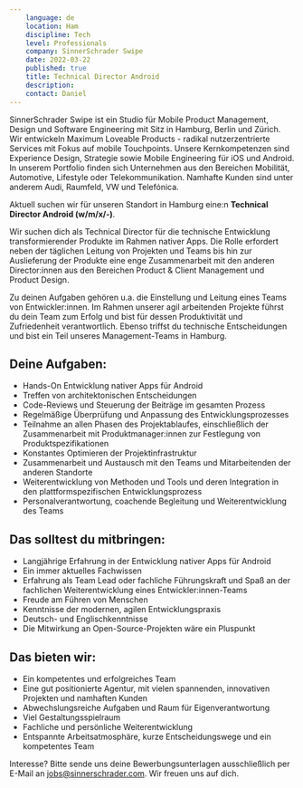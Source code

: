 ```yaml
---
    language: de
    location: Ham
    discipline: Tech
    level: Professionals
    company: SinnerSchrader Swipe
    date: 2022-03-22
    published: true
    title: Technical Director Android 
    description: 
    contact: Daniel
---
```


SinnerSchrader Swipe ist ein Studio für Mobile Product Management, Design und Software Engineering mit Sitz in Hamburg, Berlin und Zürich. Wir entwickeln Maximum Loveable Products - radikal nutzerzentrierte Services mit Fokus auf mobile Touchpoints. Unsere Kernkompetenzen sind Experience Design, Strategie sowie Mobile Engineering für iOS und Android. In unserem Portfolio finden sich Unternehmen aus den Bereichen Mobilität, Automotive, Lifestyle oder Telekommunikation. Namhafte Kunden sind unter anderem Audi, Raumfeld, VW und Telefónica.

Aktuell suchen wir für unseren Standort in Hamburg eine:n **Technical Director Android (w/m/x/-)**.
 
Wir suchen dich als Technical Director für die technische Entwicklung transformierender Produkte im Rahmen nativer Apps. Die Rolle erfordert neben der täglichen Leitung von Projekten und Teams bis hin zur Auslieferung der Produkte eine enge Zusammenarbeit mit den anderen Director:innen aus den Bereichen Product & Client Management und Product Design.
 
Zu deinen Aufgaben gehören u.a. die Einstellung und Leitung eines Teams von Entwickler:innen. Im Rahmen unserer agil arbeitenden Projekte führst du dein Team zum Erfolg und bist für dessen Produktivität und Zufriedenheit verantwortlich. Ebenso triffst du technische Entscheidungen und bist ein Teil unseres Management-Teams in Hamburg.
 
## Deine Aufgaben:
- Hands-On Entwicklung nativer Apps für Android
- Treffen von architektonischen Entscheidungen
- Code-Reviews und Steuerung der Beiträge im gesamten Prozess
- Regelmäßige Überprüfung und Anpassung des Entwicklungsprozesses
- Teilnahme an allen Phasen des Projektablaufes, einschließlich der Zusammenarbeit mit Produktmanager:innen zur Festlegung von Produktspezifikationen
- Konstantes Optimieren der Projektinfrastruktur
- Zusammenarbeit und Austausch mit den Teams und Mitarbeitenden der anderen Standorte
- Weiterentwicklung von Methoden und Tools und deren Integration in den plattformspezifischen Entwicklungsprozess
- Personalverantwortung, coachende Begleitung und Weiterentwicklung des Teams 
 
## Das solltest du mitbringen:
- Langjährige Erfahrung in der Entwicklung nativer Apps für Android
- Ein immer aktuelles Fachwissen
- Erfahrung als Team Lead oder fachliche Führungskraft und Spaß an der fachlichen Weiterentwicklung eines Entwickler:innen-Teams
- Freude am Führen von Menschen
- Kenntnisse der modernen, agilen Entwicklungspraxis
- Deutsch- und Englischkenntnisse
- Die Mitwirkung an Open-Source-Projekten wäre ein Pluspunkt
 
## Das bieten wir:
-	Ein kompetentes und erfolgreiches Team
-	Eine gut positionierte Agentur, mit vielen spannenden, innovativen Projekten und namhaften Kunden
-	Abwechslungsreiche Aufgaben und Raum für Eigenverantwortung
-	Viel Gestaltungsspielraum
-	Fachliche und persönliche Weiterentwicklung
-	Entspannte Arbeitsatmosphäre, kurze Entscheidungswege und ein kompetentes Team
 
Interesse?
Bitte sende uns deine Bewerbungsunterlagen ausschließlich per E-Mail an <jobs@sinnerschrader.com>. Wir freuen uns auf dich.
